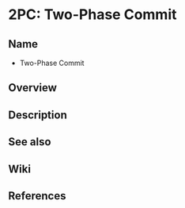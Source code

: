 # 2PC: Two-Phase Commit

## Name
- Two-Phase Commit

## Overview

## Description

## See also

## Wiki

## References
